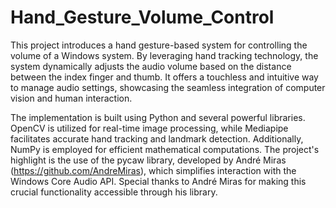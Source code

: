 # Hand_Gesture_Volume_Control
This project introduces a hand gesture-based system for controlling the volume of a Windows system. By leveraging hand tracking technology, the system dynamically adjusts the audio volume based on the distance between the index finger and thumb. It offers a touchless and intuitive way to manage audio settings, showcasing the seamless integration of computer vision and human interaction.  

The implementation is built using Python and several powerful libraries. OpenCV is utilized for real-time image processing, while Mediapipe facilitates accurate hand tracking and landmark detection. Additionally, NumPy is employed for efficient mathematical computations. The project's highlight is the use of the pycaw library, developed by André Miras (https://github.com/AndreMiras), which simplifies interaction with the Windows Core Audio API. Special thanks to André Miras for making this crucial functionality accessible through his library.
